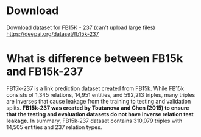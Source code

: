 # Download
Download dataset for FB15K - 237  (can't upload large files)  
https://deepai.org/dataset/fb15k-237

# What is difference between FB15k and FB15k-237  
FB15k-237 is a link prediction dataset created from FB15k. While FB15k consists of 1,345 relations, 14,951 entities, and 592,213 triples, many triples are inverses that cause leakage from the training to testing and validation splits. __FB15k-237 was created by Toutanova and Chen (2015) to ensure that the testing and evaluation datasets do not have inverse relation test leakage.__ In summary, FB15k-237 dataset contains 310,079 triples with 14,505 entities and 237 relation types.   



